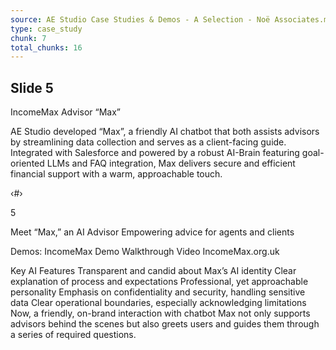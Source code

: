 ```yaml
---
source: AE Studio Case Studies & Demos - A Selection - Noë Associates.md
type: case_study
chunk: 7
total_chunks: 16
---
```


## Slide 5

IncomeMax Advisor “Max”

AE Studio developed “Max”, a friendly AI chatbot that both assists advisors by streamlining data collection and serves as a client-facing guide. Integrated with Salesforce and powered by a robust AI-Brain featuring goal-oriented LLMs and FAQ integration, Max delivers secure and efficient financial support with a warm, approachable touch.

‹#›

5

Meet “Max,” an AI Advisor
Empowering advice for agents and clients

Demos: 
IncomeMax Demo Walkthrough Video
IncomeMax.org.uk

Key AI Features
Transparent and candid about Max’s AI identity
Clear explanation of process and expectations
Professional, yet approachable personality
Emphasis on confidentiality and security, handling sensitive data
Clear operational boundaries, especially acknowledging limitations
Now, a friendly, on-brand interaction with chatbot Max not only supports advisors behind the scenes but also greets users and guides them through a series of required questions.